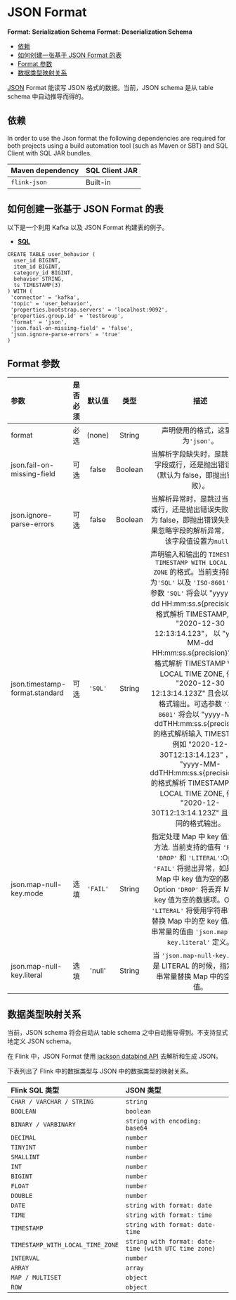 # JSON Format

**Format: Serialization Schema** **Format: Deserialization Schema**

- [依赖](https://ci.apache.org/projects/flink/flink-docs-release-1.12/zh/dev/table/connectors/formats/json.html#依赖)
- [如何创建一张基于 JSON Format 的表](https://ci.apache.org/projects/flink/flink-docs-release-1.12/zh/dev/table/connectors/formats/json.html#如何创建一张基于-json-format-的表)
- [Format 参数](https://ci.apache.org/projects/flink/flink-docs-release-1.12/zh/dev/table/connectors/formats/json.html#format-参数)
- [数据类型映射关系](https://ci.apache.org/projects/flink/flink-docs-release-1.12/zh/dev/table/connectors/formats/json.html#数据类型映射关系)

[JSON](https://www.json.org/json-en.html) Format 能读写 JSON 格式的数据。当前，JSON schema 是从 table schema 中自动推导而得的。

## 依赖

In order to use the Json format the following dependencies are required for both projects using a build automation tool (such as Maven or SBT) and SQL Client with SQL JAR bundles.

| Maven dependency | SQL Client JAR |
| :--------------- | :------------- |
| `flink-json`     | Built-in       |

## 如何创建一张基于 JSON Format 的表

以下是一个利用 Kafka 以及 JSON Format 构建表的例子。

- [**SQL**](https://ci.apache.org/projects/flink/flink-docs-release-1.12/zh/dev/table/connectors/formats/json.html#tab_SQL_0)

```
CREATE TABLE user_behavior (
  user_id BIGINT,
  item_id BIGINT,
  category_id BIGINT,
  behavior STRING,
  ts TIMESTAMP(3)
) WITH (
 'connector' = 'kafka',
 'topic' = 'user_behavior',
 'properties.bootstrap.servers' = 'localhost:9092',
 'properties.group.id' = 'testGroup',
 'format' = 'json',
 'json.fail-on-missing-field' = 'false',
 'json.ignore-parse-errors' = 'true'
)
```

## Format 参数

| 参数                           | 是否必须 |  默认值  |  类型   |                             描述                             |
| :----------------------------- | :------: | :------: | :-----: | :----------------------------------------------------------: |
| format                         |   必选   |  (none)  | String  |              声明使用的格式，这里应为`'json'`。              |
| json.fail-on-missing-field     |   可选   |  false   | Boolean | 当解析字段缺失时，是跳过当前字段或行，还是抛出错误失败（默认为 false，即抛出错误失败）。 |
| json.ignore-parse-errors       |   可选   |  false   | Boolean | 当解析异常时，是跳过当前字段或行，还是抛出错误失败（默认为 false，即抛出错误失败）。如果忽略字段的解析异常，则会将该字段值设置为`null`。 |
| json.timestamp-format.standard |   可选   | `'SQL'`  | String  | 声明输入和输出的 `TIMESTAMP` 和 `TIMESTAMP WITH LOCAL TIME ZONE` 的格式。当前支持的格式为`'SQL'` 以及 `'ISO-8601'`：可选参数 `'SQL'` 将会以 "yyyy-MM-dd HH:mm:ss.s{precision}" 的格式解析 TIMESTAMP, 例如 "2020-12-30 12:13:14.123"， 以 "yyyy-MM-dd HH:mm:ss.s{precision}'Z'" 的格式解析 TIMESTAMP WITH LOCAL TIME ZONE, 例如 "2020-12-30 12:13:14.123Z" 且会以相同的格式输出。可选参数 `'ISO-8601'` 将会以 "yyyy-MM-ddTHH:mm:ss.s{precision}" 的格式解析输入 TIMESTAMP, 例如 "2020-12-30T12:13:14.123" ， 以 "yyyy-MM-ddTHH:mm:ss.s{precision}'Z'" 的格式解析 TIMESTAMP WITH LOCAL TIME ZONE, 例如 "2020-12-30T12:13:14.123Z" 且会以相同的格式输出。 |
| json.map-null-key.mode         |   选填   | `'FAIL'` | String  | 指定处理 Map 中 key 值为空的方法. 当前支持的值有 `'FAIL'`, `'DROP'` 和 `'LITERAL'`:Option `'FAIL'` 将抛出异常，如果遇到 Map 中 key 值为空的数据。Option `'DROP'` 将丢弃 Map 中 key 值为空的数据项。Option `'LITERAL'` 将使用字符串常量来替换 Map 中的空 key 值。字符串常量的值由 `'json.map-null-key.literal'` 定义。 |
| json.map-null-key.literal      |   选填   |  'null'  | String  | 当 `'json.map-null-key.mode'` 是 LITERAL 的时候，指定字符串常量替换 Map 中的空 key 值。 |

## 数据类型映射关系

当前，JSON schema 将会自动从 table schema 之中自动推导得到。不支持显式地定义 JSON schema。

在 Flink 中，JSON Format 使用 [jackson databind API](https://github.com/FasterXML/jackson-databind) 去解析和生成 JSON。

下表列出了 Flink 中的数据类型与 JSON 中的数据类型的映射关系。

| Flink SQL 类型                   | JSON 类型                                            |
| :------------------------------- | :--------------------------------------------------- |
| `CHAR / VARCHAR / STRING`        | `string`                                             |
| `BOOLEAN`                        | `boolean`                                            |
| `BINARY / VARBINARY`             | `string with encoding: base64`                       |
| `DECIMAL`                        | `number`                                             |
| `TINYINT`                        | `number`                                             |
| `SMALLINT`                       | `number`                                             |
| `INT`                            | `number`                                             |
| `BIGINT`                         | `number`                                             |
| `FLOAT`                          | `number`                                             |
| `DOUBLE`                         | `number`                                             |
| `DATE`                           | `string with format: date`                           |
| `TIME`                           | `string with format: time`                           |
| `TIMESTAMP`                      | `string with format: date-time`                      |
| `TIMESTAMP_WITH_LOCAL_TIME_ZONE` | `string with format: date-time (with UTC time zone)` |
| `INTERVAL`                       | `number`                                             |
| `ARRAY`                          | `array`                                              |
| `MAP / MULTISET`                 | `object`                                             |
| `ROW`                            | `object`                                             |
